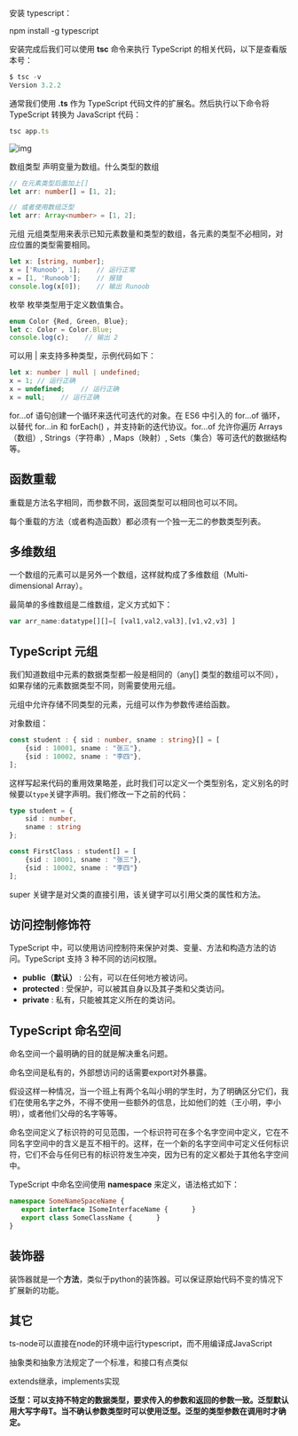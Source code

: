 安装 typescript：

npm install -g typescript

安装完成后我们可以使用 **tsc** 命令来执行 TypeScript 的相关代码，以下是查看版本号：

```typescript
$ tsc -v
Version 3.2.2
```

通常我们使用 **.ts** 作为 TypeScript 代码文件的扩展名。然后执行以下命令将 TypeScript 转换为 JavaScript 代码：

```typescript
tsc app.ts
```

![img](https://www.runoob.com/wp-content/uploads/2019/01/typescript_compiler.png)

数组类型 声明变量为数组。什么类型的数组

```typescript
// 在元素类型后面加上[]
let arr: number[] = [1, 2];

// 或者使用数组泛型
let arr: Array<number> = [1, 2];
```

元组 元组类型用来表示已知元素数量和类型的数组，各元素的类型不必相同，对应位置的类型需要相同。

```typescript
let x: [string, number];
x = ['Runoob', 1];    // 运行正常
x = [1, 'Runoob'];    // 报错
console.log(x[0]);    // 输出 Runoob
```

枚举 枚举类型用于定义数值集合。

```typescript
enum Color {Red, Green, Blue};
let c: Color = Color.Blue;
console.log(c);    // 输出 2
```

 可以用 | 来支持多种类型，示例代码如下：

```typescript
let x: number | null | undefined;
x = 1; // 运行正确
x = undefined;    // 运行正确
x = null;    // 运行正确
```

for...of 语句创建一个循环来迭代可迭代的对象。在 ES6 中引入的 for...of 循环，以替代 for...in 和 forEach() ，并支持新的迭代协议。for...of 允许你遍历 Arrays（数组）, Strings（字符串）, Maps（映射）, Sets（集合）等可迭代的数据结构等。

## 函数重载

重载是方法名字相同，而参数不同，返回类型可以相同也可以不同。

每个重载的方法（或者构造函数）都必须有一个独一无二的参数类型列表。

## 多维数组

一个数组的元素可以是另外一个数组，这样就构成了多维数组（Multi-dimensional Array）。

最简单的多维数组是二维数组，定义方式如下：

```typescript
var arr_name:datatype[][]=[ [val1,val2,val3],[v1,v2,v3] ]
```

## TypeScript 元组

我们知道数组中元素的数据类型都一般是相同的（any[] 类型的数组可以不同），如果存储的元素数据类型不同，则需要使用元组。

元组中允许存储不同类型的元素，元组可以作为参数传递给函数。

对象数组：

```typescript
const student : { sid : number, sname : string}[] = [
    {sid : 10001, sname : "张三"},
    {sid : 10002, sname : "李四"},
];
```

这样写起来代码的重用效果略差，此时我们可以定义一个类型别名，定义别名的时候要以`type`关键字声明。我们修改一下之前的代码：

```typescript
type student = {
    sid : number,
    sname : string
};

const FirstClass : student[] = [
    {sid : 10001, sname : "张三"},
    {sid : 10002, sname : "李四"}
];
```

 super 关键字是对父类的直接引用，该关键字可以引用父类的属性和方法。

## 访问控制修饰符

TypeScript 中，可以使用访问控制符来保护对类、变量、方法和构造方法的访问。TypeScript 支持 3 种不同的访问权限。

- **public（默认）** : 公有，可以在任何地方被访问。
- **protected** : 受保护，可以被其自身以及其子类和父类访问。
- **private** : 私有，只能被其定义所在的类访问。

## TypeScript 命名空间

命名空间一个最明确的目的就是解决重名问题。

命名空间是私有的，外部想访问的话需要export对外暴露。

假设这样一种情况，当一个班上有两个名叫小明的学生时，为了明确区分它们，我们在使用名字之外，不得不使用一些额外的信息，比如他们的姓（王小明，李小明），或者他们父母的名字等等。

命名空间定义了标识符的可见范围，一个标识符可在多个名字空间中定义，它在不同名字空间中的含义是互不相干的。这样，在一个新的名字空间中可定义任何标识符，它们不会与任何已有的标识符发生冲突，因为已有的定义都处于其他名字空间中。

TypeScript 中命名空间使用 **namespace** 来定义，语法格式如下：

```typescript
namespace SomeNameSpaceName { 
   export interface ISomeInterfaceName {      }  
   export class SomeClassName {      }  
}
```

## 装饰器

装饰器就是一个**方法**，类似于python的装饰器。可以保证原始代码不变的情况下扩展新的功能。

## 其它

ts-node可以直接在node的环境中运行typescript，而不用编译成JavaScript

抽象类和抽象方法规定了一个标准，和接口有点类似

extends继承，implements实现

**泛型：可以支持不特定的数据类型，要求传入的参数和返回的参数一致。泛型默认用大写字母T。当不确认参数类型时可以使用泛型。泛型的类型参数在调用时才确定。**
